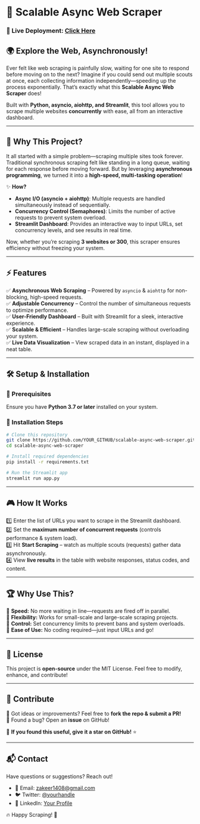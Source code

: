 # 🚀 Scalable Async Web Scraper

### 📌 Live Deployment: [Click Here](https://systemdesignscalability-pmtlfbozsbvqypj7ft89mc.streamlit.app/)

## 🌍 Explore the Web, Asynchronously!

Ever felt like web scraping is painfully slow, waiting for one site to respond before moving on to the next? Imagine if you could send out multiple scouts at once, each collecting information independently—speeding up the process exponentially. That’s exactly what this **Scalable Async Web Scraper** does!

Built with **Python, asyncio, aiohttp, and Streamlit**, this tool allows you to scrape multiple websites **concurrently** with ease, all from an interactive dashboard.

---
## 🎯 Why This Project?

It all started with a simple problem—scraping multiple sites took forever. Traditional synchronous scraping felt like standing in a long queue, waiting for each response before moving forward. But by leveraging **asynchronous programming**, we turned it into a **high-speed, multi-tasking operation**!

✨ **How?**
- **Async I/O (asyncio + aiohttp)**: Multiple requests are handled simultaneously instead of sequentially.
- **Concurrency Control (Semaphores)**: Limits the number of active requests to prevent system overload.
- **Streamlit Dashboard**: Provides an interactive way to input URLs, set concurrency levels, and see results in real time.

Now, whether you’re scraping **3 websites or 300**, this scraper ensures efficiency without freezing your system.

---
## ⚡ Features

✅ **Asynchronous Web Scraping** – Powered by `asyncio` & `aiohttp` for non-blocking, high-speed requests.  
✅ **Adjustable Concurrency** – Control the number of simultaneous requests to optimize performance.  
✅ **User-Friendly Dashboard** – Built with Streamlit for a sleek, interactive experience.  
✅ **Scalable & Efficient** – Handles large-scale scraping without overloading your system.  
✅ **Live Data Visualization** – View scraped data in an instant, displayed in a neat table.  

---
## 🛠️ Setup & Installation

### 🔹 Prerequisites
Ensure you have **Python 3.7 or later** installed on your system.

### 🔹 Installation Steps
```bash
# Clone this repository
git clone https://github.com/YOUR_GITHUB/scalable-async-web-scraper.git
cd scalable-async-web-scraper

# Install required dependencies
pip install -r requirements.txt

# Run the Streamlit app
streamlit run app.py
```

---
## 🎮 How It Works

1️⃣ Enter the list of URLs you want to scrape in the Streamlit dashboard.  
2️⃣ Set the **maximum number of concurrent requests** (controls performance & system load).  
3️⃣ Hit **Start Scraping** – watch as multiple scouts (requests) gather data asynchronously.  
4️⃣ View **live results** in the table with website responses, status codes, and content.


---
## 🏆 Why Use This?

🔹 **Speed:** No more waiting in line—requests are fired off in parallel.  
🔹 **Flexibility:** Works for small-scale and large-scale scraping projects.  
🔹 **Control:** Set concurrency limits to prevent bans and system overloads.  
🔹 **Ease of Use:** No coding required—just input URLs and go!

---
## 📜 License

This project is **open-source** under the MIT License. Feel free to modify, enhance, and contribute!

---
## 🙌 Contribute

🚀 Got ideas or improvements? Feel free to **fork the repo & submit a PR!**  
📩 Found a bug? Open an **issue** on GitHub!

🌟 **If you found this useful, give it a star on GitHub!** ⭐

---
## 📬 Contact

Have questions or suggestions? Reach out!
- 📧 Email: zakeer1408@gmail.com  
- 🐦 Twitter: [@yourhandle](https://x.com/zakeer1410)  
- 🏢 LinkedIn: [Your Profile](https://www.linkedin.com/in/mohammed-zakeer/)

🔥 Happy Scraping! 🚀

